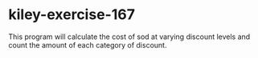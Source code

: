 # kiley-exercise-167
This program will calculate the cost of sod at varying discount levels and count the amount of each category of discount.
